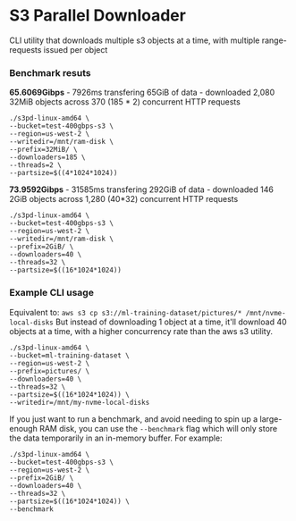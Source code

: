 # S3 Parallel Downloader

CLI utility that downloads multiple s3 objects at a time, with multiple range-requests issued per object


### Benchmark resuts

**65.6069Gibps** - 7926ms transfering 65GiB of data - downloaded  2,080 32MiB objects across 370 (185 * 2) concurrent HTTP requests
```
./s3pd-linux-amd64 \
--bucket=test-400gbps-s3 \
--region=us-west-2 \
--writedir=/mnt/ram-disk \
--prefix=32MiB/ \
--downloaders=185 \
--threads=2 \
--partsize=$((4*1024*1024))
```

**73.9592Gibps** - 31585ms transfering 292GiB of data - downloaded 146 2GiB objects across 1,280 (40*32) concurrent HTTP requests
```
./s3pd-linux-amd64 \
--bucket=test-400gbps-s3 \
--region=us-west-2 \
--writedir=/mnt/ram-disk \
--prefix=2GiB/ \
--downloaders=40 \
--threads=32 \
--partsize=$((16*1024*1024)) 
```


### Example CLI usage
Equivalent to: `aws s3 cp s3://ml-training-dataset/pictures/* /mnt/nvme-local-disks`
But instead of downloading 1 object at a time, it'll download 40 objects at a time, with a higher concurrency rate than the aws s3 utility.

```
./s3pd-linux-amd64 \
--bucket=ml-training-dataset \
--region=us-west-2 \
--prefix=pictures/ \
--downloaders=40 \
--threads=32 \
--partsize=$((16*1024*1024)) \
--writedir=/mnt/my-nvme-local-disks 
```

If you just want to run a benchmark, and avoid needing to spin up a large-enough RAM disk, you can use the `--benchmark` flag which will only store the data temporarily in an in-memory buffer. For example:
```
./s3pd-linux-amd64 \
--bucket=test-400gbps-s3 \
--region=us-west-2 \
--prefix=2GiB/ \
--downloaders=40 \
--threads=32 \
--partsize=$((16*1024*1024)) \
--benchmark
```


